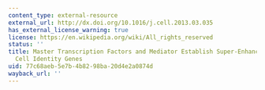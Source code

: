 ```yaml
---
content_type: external-resource
external_url: http://dx.doi.org/10.1016/j.cell.2013.03.035
has_external_license_warning: true
license: https://en.wikipedia.org/wiki/All_rights_reserved
status: ''
title: Master Transcription Factors and Mediator Establish Super-Enhancers at Key
  Cell Identity Genes
uid: 77c68aeb-5e7b-4b82-98ba-20d4e2a0874d
wayback_url: ''
---
```

